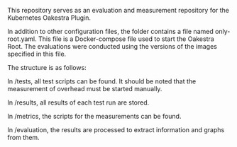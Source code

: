 This repository serves as an evaluation and measurement repository for the Kubernetes Oakestra Plugin.

In addition to other configuration files, the folder contains a file named only-root.yaml. This file is a Docker-compose file used to start the Oakestra Root. The evaluations were conducted using the versions of the images specified in this file.

The structure is as follows:

In /tests, all test scripts can be found. It should be noted that the measurement of overhead must be started manually.

In /results, all results of each test run are stored.

In /metrics, the scripts for the measurements can be found.

In /evaluation, the results are processed to extract information and graphs from them.


